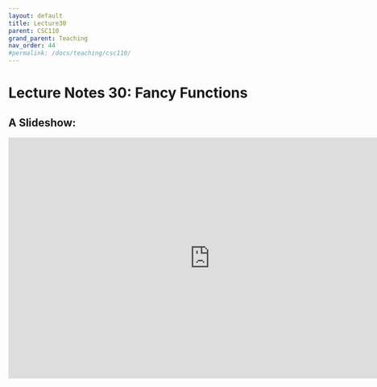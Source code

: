 ```yaml
---
layout: default
title: Lecture30
parent: CSC110
grand_parent: Teaching
nav_order: 44
#permalink: /docs/teaching/csc110/
---  
```

  

Lecture Notes 30: Fancy Functions
===========================================



A Slideshow:
---------------

<iframe src="https://docs.google.com/presentation/d/e/2PACX-1vTZmO5LH3KJY_qBTBJZIhPTMWXogpnsEPboM5bBultH0LMZ83qDvxTV0czkCJBBsUWPE0po1-aPF0hp/embed?start=false&loop=false&delayms=60000" frameborder="0" width="800" height="479" allowfullscreen="true" mozallowfullscreen="true" webkitallowfullscreen="true"></iframe>
